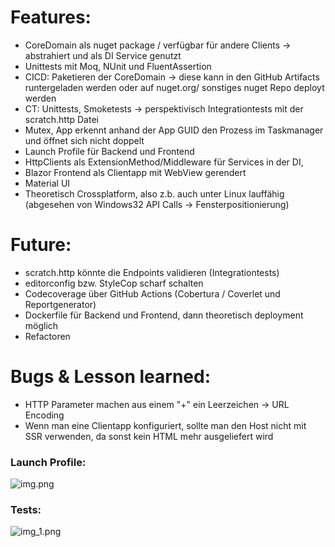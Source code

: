 # Features:
- CoreDomain als nuget package / verfügbar für andere Clients -> abstrahiert und als DI Service genutzt
- Unittests mit Moq, NUnit und FluentAssertion
- CICD: Paketieren der CoreDomain -> diese kann in den GitHub Artifacts runtergeladen werden oder auf nuget.org/ sonstiges nuget Repo deployt werden
- CT: Unittests, Smoketests -> perspektivisch Integrationtests mit der scratch.http Datei
- Mutex, App erkennt anhand der App GUID den Prozess im Taskmanager und öffnet sich nicht doppelt
- Launch Profile für Backend und Frontend
- HttpClients als ExtensionMethod/Middleware für Services in der DI,
- Blazor Frontend als Clientapp mit WebView gerendert
- Material UI
- Theoretisch Crossplatform, also z.b. auch unter Linux lauffähig (abgesehen von Windows32 API Calls -> Fensterpositionierung)

# Future:
- scratch.http könnte die Endpoints validieren (Integrationtests)
- editorconfig bzw. StyleCop scharf schalten
- Codecoverage über GitHub Actions (Cobertura / Coverlet und Reportgenerator)
- Dockerfile für Backend und Frontend, dann theoretisch deployment möglich  
- Refactoren

# Bugs & Lesson learned: 
- HTTP Parameter machen aus einem "+" ein Leerzeichen -> URL Encoding
- Wenn man eine Clientapp konfiguriert, sollte man den Host nicht mit SSR verwenden, da sonst kein HTML mehr ausgeliefert wird

### Launch Profile:
![img.png](img.png)

### Tests:
![img_1.png](img_1.png)
